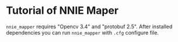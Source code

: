 # Tutorial of NNIE Maper

`nnie_mapper` requires "Opencv 3.4" and "protobuf 2.5". After installed dependencies you can run `nnie_mapper` with `.cfg` configure file.